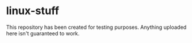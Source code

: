 # linux-stuff

This repository has been created for testing purposes.
Anything uploaded here isn't guaranteed to work.